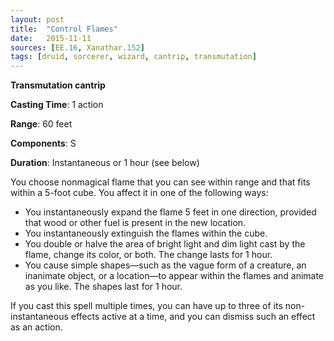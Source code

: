 ```yaml
---
layout: post
title:  "Control Flames"
date:   2015-11-11
sources: [EE.16, Xanathar.152]
tags: [druid, sorcerer, wizard, cantrip, transmutation]
---
```


**Transmutation cantrip**

**Casting Time**: 1 action

**Range**: 60 feet

**Components**: S

**Duration**: Instantaneous or 1 hour (see below)

You choose nonmagical flame that you can see within range and that fits within a 5-foot cube. You affect it in one of the following ways:

* You instantaneously expand the flame 5 feet in one direction, provided that wood or other fuel is present in the new location.
* You instantaneously extinguish the flames within the cube.
* You double or halve the area of bright light and dim light cast by the flame, change its color, or both. The change lasts for 1 hour.
* You cause simple shapes—such as the vague form of a creature, an inanimate object, or a location—to appear within the flames and animate as you like. The shapes last for 1 hour.

If you cast this spell multiple times, you can have up to three of its non-instantaneous effects active at a time, and you can dismiss such an effect as an action.
